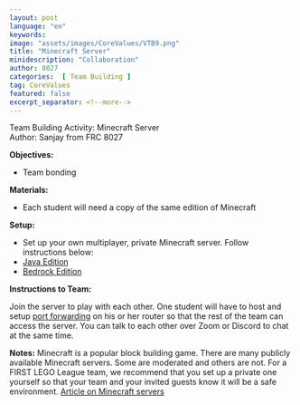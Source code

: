 ```yaml
---
layout: post
language: "en"
keywords:
image: "assets/images/CoreValues/VTB9.png"
title: "Minecraft Server"
minidescription: "Collaboration"
author: 8027
categories:  [ Team Building ]
tag: CoreValues
featured: false
excerpt_separator: <!--more-->
---
```


Team Building Activity: Minecraft Server<br>
Author: Sanjay from FRC 8027
<!--more-->

<b>Objectives:</b>
- Team bonding

<b>Materials:</b>
- Each student will need a copy of the same edition of Minecraft

<b>Setup:</b>
- Set up your own multiplayer, private Minecraft server. Follow instructions below:
- <a href="https://www.minecraft.net/en-us/download/server/"> Java Edition</a>
- <a href="https://www.minecraft.net/en-us/download/server/bedrock/?fbclid=IwAR0HLjchnLOuu3gt3Fx8jNaKWxo_DEaX33-HwAr04-rq6--MBczZyFHMEos"> Bedrock Edition </a>

<b>Instructions to Team:</b>

Join the server to play with each other. One student will have to host and setup <a href="https://www.noip.com/support/knowledgebase/general-port-forwarding-guide/">port forwarding</a> on his or her router so that the rest of the team can access the server. You can talk to each other over Zoom or Discord to chat at the same time.

<b>Notes:</b>
Minecraft is a popular block building game. There are many publicly available Minecraft servers. Some are moderated and others are not. For a FIRST LEGO League team, we recommend that you set up a private one yourself so that your team and your invited guests know it will be a safe environment. <a href="https://www.digitaltrends.com/gaming/how-to-make-minecraft-server/"> Article on Minecraft servers</a>
